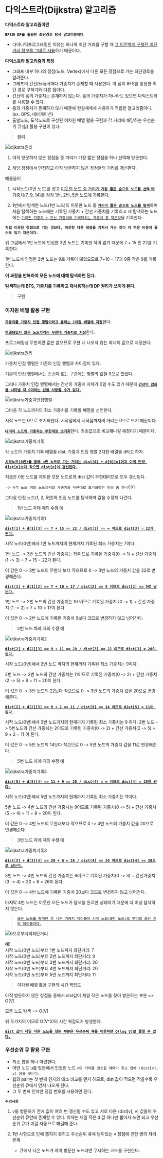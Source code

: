 # 다익스트라(Dijkstra) 알고리즘

**다익스트라 알고리즘이란**

**`BFS와 DP를 활용한 최단경로 탐색 알고리즘이다`**
- 다이나믹프로그래밍인 이유는 하나의 최단 거리를 구할 때 <u>그 이전까지 구했던 최단 거리 정보를 그대로 사용</u>하기 때문이다.

**다익스트라 알고리즘의 특징**
- 그래프 내부 하나의 정점(노드, Vertex)에서 다른 모든 정점으로 가는 최단경로를 알려준다.
- 그래프의 간선(Edge)마다 가중치가 존재할 때 사용한다. 이 점이 BFS를 활용한 최단 경로 구하기와 다른 점이다.
- 간선의 음의 가중치는 존재하지 않는다. 음의 가중치가 하나라도 있으면 다익스트라를 사용할 수 없다.
- 음의 가중치가 존재하지 않기 때문에 현실세계에 사용하기 적합한 알고리즘이다.(ex. GPS, 네비게이션)
- 출발노드, 도착노드로 구성된 이차원 배열 활용 구현과 각 거리에 해당하는 우선순위 큐(힙) 활용 구현이 있다.

> **원리**

![dijkstra원리](
    ../img/dijkstra원리.PNG)

1. 아직 방문하지 않은 정점들 중 거리가 가장 짧은 정점을 하나 선택해 방문한다.

2. 해당 정점에서 인접하고 아직 방문하지 않은 정점들의 거리를 갱신한다.

예를들어

1. 시작노드(0번 노드)를 잡고 <u>이웃한 노드 중 거리가 **`가장 짧은 순으로 노드를 선택`** 해 가중치(7, 9, 14)를 각각 1번, 2번, 5번 노드에 기록한다.</u>

2. 1번에서 탐색한 노드(1번 노드)의 이웃한 노드 중 <u>**`거리가 짧은 순으로 노드를 탐색`**</u>하며 처음 탐색하는 노드에는 기록된 가중치 + 간선 가중치를 기록하고 재 탐색하는 노드에는 <u>`기록된 가중치 + 간선 가중치와 기록돼있는 가중치 중 작은것`</u>을 기록한다.

**`직접 이웃한 정점으로 가는 것보다, 이웃한 다른 정점을 거쳐서 가는 것이 더 적은 비용이 들 수도 있기 때문이다.`**

위 그림에서 1번 노드에 인접한 3번 노드는 기록한 적이 없기 때문에 7 + 15 인 22를 기록한다.

1번 노드에 인접한 2번 노드는 9로 기록이 돼있으므로 7+10 = 17과 9중 작은 9를 기록한다.

**이 과정을 반복하여 모든 노드에 대해 탐색하면 된다.**

**탐색하는데 BFS, 가중치를 기록하고 재사용하는데 DP 원리가 쓰이게 된다.**

> **구현**

### **이차원 배열 활용 구현** ###

<u>**`가중치를 가중치 인접 행렬이라고 불리는 2차원 배열에 저장`**</u>한다.

<u>**`연결돼있지 않은 노드끼리는 무한대 가중치로 저장`**</u>한다.

프로그래밍상 무한이란 값은 없으므로 구현 내 나오지 않는 최대의 값으로 지정한다.

![dijkstra원리](
    ../img/dijkstra가중치인접행렬.PNG)

가중치 인접 행렬은 기존의 인접 행렬과 차이점이 있다.

기존의 인접 행렬에서는 간선이 없는 구간에는 행렬의 값을 0으로 했었다.

그러나 가중치 인접 행렬에서는 간선의 가중치 자체가 0일 수도 있기 때문에 <u>**`간선이 없음을 나타낼 때 0이라는 값을 사용할 수가 없다.`**</u>

![dijkstra가중치인접행렬](
    ../img/dijkstra가중치인접행렬.PNG)

그다음 각 노드까지의 최소 가중치를 기록할 배열을 선언한다.

시작 노드는 0으로 초기화한다. 시작점에서 시작점까지의 거리는 0으로 보기 때문이다.

<u>**`나머지 노드의 가중치는 무한대로 초기화`**</u>한다. 최솟값으로 비교해나갈 예정이기 때문이다.

![dijkstra가중치기록](
    ../img/dijkstra가중치기록.PNG)

각 노드의 가중치 기록 배열을 dist, 가중치 인접 행렬 2차원 배열을 d라고 하자.

<u>**`시작노드(0번)를 통해 n번 노드로 가는 거리는 dist[0] + d[0][n]이고 이게 만약 dist[n]보다 작으면 dist[n]이 갱신된다.`**</u>

지금은 0번 노드를 제외한 모든 노드로의 dist 값이 무한대이므로 모두 갱신된다.

=> `시작 노드 이외 노드까지의 가중치를 무한대로 초기화하는 이유 중 하나`이다

그다음 인접 노드(1, 2, 5번)의 인접 노드를 탐색하며 값을 수정해 나간다.


> **1번 노드 차례 때의 수정 예**

![dijkstra가중치기록1](
    ../img/dijkstra가중치기록1.PNG)

<u>**`dist[1] + d[1][3] == 7 + 15 == 22 / dist[3] == ∞ 이므로 dist[3] = 22가 된다.`**</u>

시작 노드(0번)에서 1번 노드까지의 현재까지 기록된 최소 가중치는 7이다.

1번 노드 -> 3번 노드의 간선 가중치는 15이므로 기록된 가중치(0 -> 1) + 간선 가중치(1 -> 3) = 7 + 15 = 22가 된다.

이 값은 0 -> 3번 노드의 무한대 보다 작으므로 0 -> 3번 노드의 가중치 값을 22로 변경해준다.

<u>**`dist[1] + d[1][2] == 7 + 10 = 17 / dist[2] == 9 이므로 dist[2] == 9로 남는다.`**</u>

1번 노드 -> 2번 노드의 간선 가중치는 10 이므로 기록된 가중치 (0 -> 1) + 간선 가중치 (1 -> 2) = 7 + 10 = 17이 된다.

이 값은 0 -> 2번 노드에 기록된 가중치 9보다 크므로 변경하지 않고 넘어간다.


> **2번 노드 차례 때의 수정 예**

![dijkstra가중치기록2](
    ../img/dijkstra가중치기록2.PNG)

<u>**`dist[2] + d[2][3] == 9 + 11 == 20 / dist[3] == 22 이므로 dist[3] = 20이 된다.`**</u>

시작 노드(0번)에서 2번 노드 까지의 현재까지 기록된 최소 가중치는 9이다.

2번 노드 -> 3번 노드의 간선 가중치는 11이므로 기록된 가중치(0 -> 2) + 간선 가중치(2 -> 5) = 9 + 11 = 20이 된다.

이 값은 0 -> 3번 노드의 22보다 작으므로 0 -> 3번 노드의 가중치 값을 20으로 변경해준다.

<u>**`dist[2] + d[2][5] == 9 + 2 == 11 / dist[5] == 14 이므로 dist[5] = 11이 된다.`**</u>

시작 노드(0번)에서 2번 노드까지의 현재까지 기록된 최소 가중치는 9 이다.
2번 노드 -> 5번노드의 간선 가중치는 2이므로 기록된 가중치(0 -> 2) + 간선 가중치(2 -> 5) = 9 + 2 = 11 이 된다.

이 값은 0 -> 5번 노드의 14보다 작으므로 0 -> 5번 노드의 가중치 값을 11로 변경해준다.

> **5번 노드 차례 때의 수정 예**

![dijkstra가중치기록5](
    ../img/dijkstra가중치기록5.PNG)

<u>**`dist[5] + d[5][4] == 11 + 9 == 20 / dist[4] = ∞ 이므로 dist[4] = 20이 된다.`**</u>

시작 노드(0번)에서 5번 노드까지의 현재까지 기록된 최소 가중치는 11이다.

5번 노드 -> 4번 노드의 간선 가중치는 9이므로 기록된 가중치(0 -> 5) + 간선 가중치(5 -> 4) = 11 + 9 = 20이 된다.

이 값은 0 -> 4번 노드의 무한대보다 작으므로 0 -> 4번 노드의 가중치 값을 20으로 변경해준다.

> **3번 노드 차례 때의 수정 예**

![dijkstra가중치기록3](
    ../img/dijkstra가중치기록3.PNG)

<u>**`dist[3] + d[3][4] == 20 + 6 = 26 / dist[4] == 20 이므로 dist[4] == 20으로 남는다.`**</u>

3번 노드 -> 4번 노드의 간선 가중치는 6이므로 기록된 가중치(0 -> 3) + 간선가중치(3 -> 4) = 20 + 6 = 26이 된다.

이 값은 0 -> 4번 노드에 기록된 가중치 20보다 크므로 변경하지 않고 넘어간다.

마지막 4번 노드는 이웃한 모든 노드가 탐색을 완료한 상태이기 때문에 더 이상 탐색하지 않는다.

> <u>**`모든 노드를 탐색한 후 나온 가중치 테이블이 시작 노드(0번 노드)로 부터의 최단 거리 테이블이다.`**</u>

![0으로부터의최단거리](
    ../img/0으로부터의최단거리.PNG)

예)  
시작 노드(0번 노드)부터 1번 노드까지 최단거리: 7  
시작 노드(0번 노드)부터 2번 노드까지 최단거리: 9  
시작 노드(0번 노드)부터 3번 노드까지 최단거리: 20  
시작 노드(0번 노드)부터 4번 노드까지 최단거리: 20  
시작 노드(0번 노드)부터 5번 노드까지 최단거리: 11  

> **이차원 배열 활용 구현의 시간 복잡도**

아직 방문하지 않은 정점들 중에서 dist값이 제일 작은 노드를 찾아 방문하는 부분 => O(V)

모든 노드 탐색 => O(V)

위 두가지의 이므로 O(V^2)의 시간 복잡도가 발생한다.

<u>**`dist 값이 제일 작은 노드를 찾는 부분은 우선순위 큐를 이용하면 O(log V)로 줄일 수 있다.`**</u>


### 우선순위 큐 활용 구현
- 최소 힙을 하나 마련한다.
- 어떤 노드 u를 방문해서 인접한 노드 `v의 거리를 갱신할 때마다 최소 힙에 (dist[v], v) 쌍을 넣는다.`
- 힙의 pair는 첫 번째 인자의 대소 비교를 먼저 하므로, dist 값이 작으면 작을수록 우선순위 큐에서 먼저 나오게 된다.
- 그 두 번째 인자인 정점 번호를 사용하면 된다.

**`주의사항`**

1. v를 방문하기 전에 값이 여러 번 갱신될 수도 있고 서로 다른 (dist[v], v) 값들이 우선순위 큐안에 존재할 수 있다. 이때는 제일 작은 d 값 하나만 뽑아서 쓰면 되고 우선순위 큐가 이걸 자동으로 해결해 준다.

2. 1번 사항으로 인해 뽑히지 못하고 우선순위 큐에 남아있는 v 정점에 관한 쌍의 처리 문제
    - 큐에서 나온 노드가 이미 방문한 노드라면 무시하는 코드를 구현한다.


